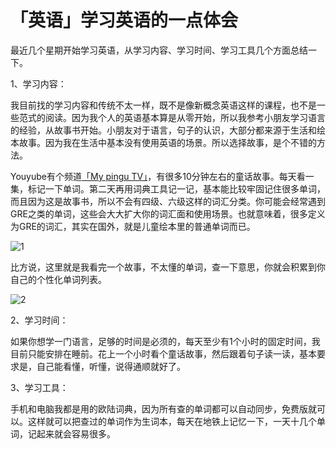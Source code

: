 # 「英语」学习英语的一点体会

最近几个星期开始学习英语，从学习内容、学习时间、学习工具几个方面总结一下。

1、学习内容：

我目前找的学习内容和传统不太一样，既不是像新概念英语这样的课程，也不是一些范式的阅读。因为我个人的英语基本算是从零开始，所以我参考小朋友学习语言的经验，从故事书开始。小朋友对于语言，句子的认识，大部分都来源于生活和绘本故事。因为我在生活中基本没有使用英语的场景。所以选择故事，是个不错的方法。

Youyube有个频道[「My pingu TV」](https://www.youtube.com/channel/UCQAhOfRafGt-Zn23xSXQONQ)，有很多10分钟左右的童话故事。每天看一集，标记一下单词。第二天再用词典工具记一记，基本能比较牢固记住很多单词，而且因为这是故事书，所以不会有四级、六级这样的词汇分类。你可能会经常遇到GRE之类的单词，这些会大大扩大你的词汇面和使用场景。也就意味着，很多定义为GRE的词汇，其实在国外，就是儿童绘本里的普通单词而已。

![1](https://ws1017.github.io/src/20191103/Xnip2019-11-03_19-08-40.jpg)

比方说，这里就是我看完一个故事，不太懂的单词，查一下意思，你就会积累到你自己的个性化单词列表。

![2](https://ws1017.github.io/src/20191103/Xnip2019-11-03_19-16-16.jpg)

2、学习时间：

如果你想学一门语言，足够的时间是必须的，每天至少有1个小时的固定时间，我目前只能安排在睡前。花上一个小时看个童话故事，然后跟着句子读一读，基本要求是，自己能看懂，听懂，说得通顺就好了。

3、学习工具：

手机和电脑我都是用的欧陆词典，因为所有查的单词都可以自动同步，免费版就可以。这样就可以把查过的单词作为生词本，每天在地铁上记忆一下，一天十几个单词，记起来就会容易很多。

